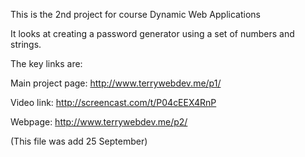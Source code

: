 This is the 2nd project for course Dynamic Web Applications

It looks at creating a password generator using a set of numbers and strings.

The key links are:

Main project page:
http://www.terrywebdev.me/p1/

Video link:
http://screencast.com/t/P04cEEX4RnP

Webpage:
http://www.terrywebdev.me/p2/

(This file was add 25 September)
